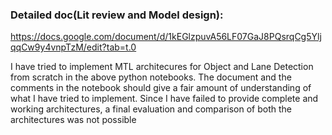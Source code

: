 ### Detailed doc(Lit review and Model design):
https://docs.google.com/document/d/1kEGlzpuvA56LF07GaJ8PQsrqCg5YljqqCw9y4vnpTzM/edit?tab=t.0

I have tried to implement MTL architecures for Object and Lane Detection from scratch in the above python notebooks. The document and the comments in the notebook should give a fair amount of understanding of what I have tried to implement.
Since I have failed to provide complete and working architectures, a final evaluation and comparison of both the architectures was not possible

